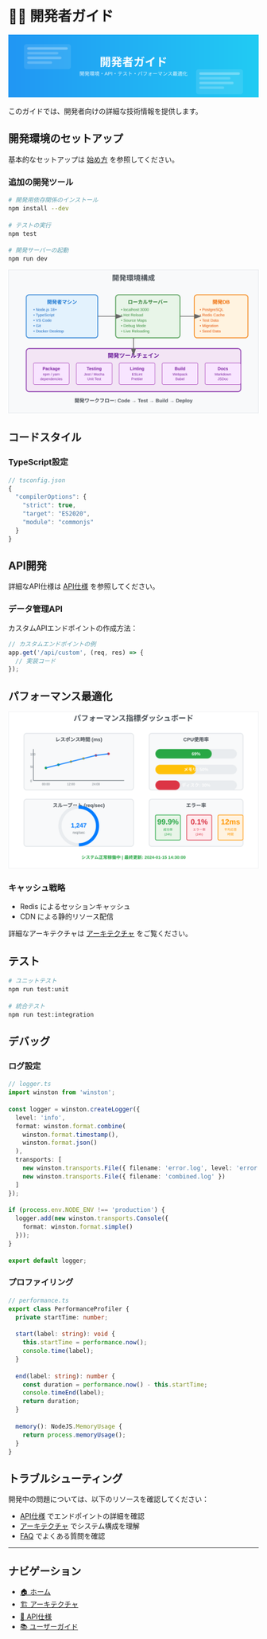# 👨‍💻 開発者ガイド

![開発者ガイド](../images/developer-guide.svg)

このガイドでは、開発者向けの詳細な技術情報を提供します。

## 開発環境のセットアップ

基本的なセットアップは [始め方](./getting-started.md) を参照してください。

### 追加の開発ツール

```bash
# 開発用依存関係のインストール
npm install --dev

# テストの実行
npm test

# 開発サーバーの起動
npm run dev
```

![開発環境](../images/development-environment.svg)

## コードスタイル

### TypeScript設定

```typescript
// tsconfig.json
{
  "compilerOptions": {
    "strict": true,
    "target": "ES2020",
    "module": "commonjs"
  }
}
```

## API開発

詳細なAPI仕様は [API仕様](./api-reference.md) を参照してください。

### データ管理API

カスタムAPIエンドポイントの作成方法：

```typescript
// カスタムエンドポイントの例
app.get('/api/custom', (req, res) => {
  // 実装コード
});
```

## パフォーマンス最適化

![パフォーマンス指標](../images/performance-metrics.svg)

### キャッシュ戦略

- Redis によるセッションキャッシュ
- CDN による静的リソース配信

詳細なアーキテクチャは [アーキテクチャ](./architecture.md) をご覧ください。

## テスト

```bash
# ユニットテスト
npm run test:unit

# 統合テスト
npm run test:integration
```

## デバッグ

### ログ設定

```typescript
// logger.ts
import winston from 'winston';

const logger = winston.createLogger({
  level: 'info',
  format: winston.format.combine(
    winston.format.timestamp(),
    winston.format.json()
  ),
  transports: [
    new winston.transports.File({ filename: 'error.log', level: 'error' }),
    new winston.transports.File({ filename: 'combined.log' })
  ]
});

if (process.env.NODE_ENV !== 'production') {
  logger.add(new winston.transports.Console({
    format: winston.format.simple()
  }));
}

export default logger;
```

### プロファイリング

```typescript
// performance.ts
export class PerformanceProfiler {
  private startTime: number;

  start(label: string): void {
    this.startTime = performance.now();
    console.time(label);
  }

  end(label: string): number {
    const duration = performance.now() - this.startTime;
    console.timeEnd(label);
    return duration;
  }

  memory(): NodeJS.MemoryUsage {
    return process.memoryUsage();
  }
}
```

## トラブルシューティング

開発中の問題については、以下のリソースを確認してください：

- [API仕様](./api-reference.md) でエンドポイントの詳細を確認
- [アーキテクチャ](./architecture.md) でシステム構成を理解
- [FAQ](./faq.md) でよくある質問を確認

---

## ナビゲーション

- [🏠 ホーム](./README.md)
- [🏗️ アーキテクチャ](./architecture.md)
- [🔧 API仕様](./api-reference.md)
- [📚 ユーザーガイド](./user-guide.md)
